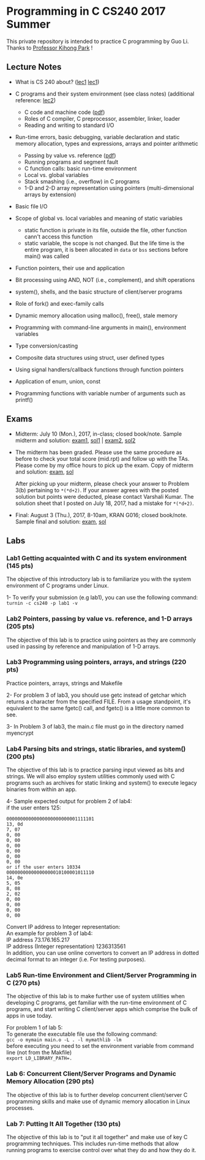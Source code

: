 # Programming in C CS240 2017 Summer

This private repository is intended to practice C programming by Guo Li. Thanks to <a href = "https://www.cs.purdue.edu/homes/park/">Professor Kihong Park</a>
!

## Lecture Notes

- What is CS 240 about? ([lec1] [lec1])

- C programs and their system environment (see class notes) (additional reference: [lec2][lec2])
	- C code and machine code ([pdf][machineCode])
	- Roles of C compiler, C preprocessor, assembler, linker, loader
	- Reading and writing to standard I/O
- Run-time errors, basic debugging, variable declaration and static memory allocation, types and expressions, arrays and pointer arithmetic
	- Passing by value vs. reference ([pdf][PassingByValueOrReference])
	- Running programs and segment fault
	- C function calls: basic run-time environment
	- Local vs. global variables
	- Stack smashing (i.e., overflow) in C programs
	- 1-D and 2-D array representation using pointers (multi-dimensional arrays by extension)
	
- Basic file I/O

- Scope of global vs. local variables and meaning of static variables
	- static function is private in its file, outside the file, other function cann't access this function
	- static variable, the scope is not changed. But the life time is the entire program, it is been allocated in `data` or `bss` sections before main() was called

- Function pointers, their use and application
- Bit processing using AND, NOT (i.e., complement), and shift operations
- system(), shells, and the basic structure of client/server programs
- Role of fork() and exec-family calls
- Dynamic memory allocation using malloc(), free(), stale memory
- Programming with command-line arguments in main(), environment variables
- Type conversion/casting
- Composite data structures using struct, user defined types
- Using signal handlers/callback functions through function pointers
- Application of enum, union, const
- Programming functions with variable number of arguments such as printf()

## Exams
- Midterm: July 10 (Mon.), 2017, in-class; closed book/note. Sample midterm and solution: [exam1][mid1], [sol1][mid1Sol] | [exam2][mid2], [sol2][mid2Sol]

- The midterm has been graded. Please use the same procedure as before to check your total score (mid.rpt) and follow up with the TAs. Please come by my office hours to pick up the exam. Copy of midterm and solution: [exam][mid17], [sol][mid17Sol]

	After picking up your midterm, please check your answer to Problem 3(b) pertaining to `*(*d+2)`. If your answer agrees with the posted solution but points were deducted, please contact Varshali Kumar. The solution sheet that I posted on July 18, 2017, had a mistake for `*(*d+2)`.

- Final: August 3 (Thu.), 2017, 8-10am, KRAN G016; closed book/note. Sample final and solution: [exam][fin], [sol][finSol]



[lec1]:https://github.com/sean8purdue/cs240ProgrammingInC/blob/lab1/lab1/cs240crisn1.pdf
[lec2]:https://github.com/sean8purdue/cs240ProgrammingInC/blob/lab1/lab1/cs240crisn2.pdf
[machineCode]:https://github.com/sean8purdue/cs240ProgrammingInC/blob/lab1/lab1/cs240-park1.pdf
[PassingByValueOrReference]:https://github.com/sean8purdue/cs240ProgrammingInC/blob/lab2/lab2/PASSING%20ARGUMENTSbY%20VALUEvS%20rEFERENCE.pdf

[mid1]:https://github.com/sean8purdue/cs240ProgrammingInC/blob/lab5/Exams/mid1-240-16.pdf
[mid1Sol]:https://github.com/sean8purdue/cs240ProgrammingInC/blob/lab5/Exams/mid1-240-16-sol.pdf

[mid2]:https://github.com/sean8purdue/cs240ProgrammingInC/blob/lab5/Exams/mid2-240-16.pdf
[mid2Sol]:https://github.com/sean8purdue/cs240ProgrammingInC/blob/lab5/Exams/mid2-240-16-sol.pdf

[mid17]:https://github.com/sean8purdue/cs240ProgrammingInC/blob/lab5/Exams/mid-240-17.pdf
[mid17Sol]:https://github.com/sean8purdue/cs240ProgrammingInC/blob/lab5/Exams/mid-240-17-sol.pdf

[fin]:https://github.com/sean8purdue/cs240ProgrammingInC/blob/lab5/Exams/FinalExam/fin-240-16.pdf
[finSol]:https://github.com/sean8purdue/cs240ProgrammingInC/blob/lab5/Exams/FinalExam/fin-240-16-sol.pdf

## Labs

### Lab1 Getting acquainted with C and its system environment (145 pts)

The objective of this introductory lab is to familiarize you with the system environment of C programs under Linux.

1- To verify your submission (e.g lab1), you can use the following command: `turnin -c cs240 -p lab1 -v`

### Lab2 Pointers, passing by value vs. reference, and 1-D arrays (205 pts)

The objective of this lab is to practice using pointers as they are commonly used in passing by reference and manipulation of 1-D arrays.



### Lab3 Programming using pointers, arrays, and strings (220 pts)

Practice pointers, arrays, strings and Makefile

2- For problem 3 of lab3, you should use getc instead of getchar which returns a character from the specified FILE. From a usage standpoint, it's equivalent to the same fgetc() call, and fgetc() is a little more common to see.

3- In Problem 3 of lab3, the main.c file must go in the directory named myencrypt

### Lab4 Parsing bits and strings, static libraries, and system() (200 pts)

The objective of this lab is to practice parsing input viewed as bits and strings. We will also employ system utilities commonly used with C programs such as archives for static linking and system() to execute legacy binaries from within an app.

4- Sample expected output for problem 2 of lab4:   
if the user enters 125:   

```
00000000000000000000000001111101   
13, 0d   
7, 07   
0, 00   
0, 00   
0, 00   
0, 00   
0, 00   
0, 00   
or if the user enters 10334   
00000000000000000010100001011110 
14, 0e 
5, 05 
8, 08 
2, 02 
0, 00 
0, 00 
0, 00 
0, 00 
```

Convert IP address to Integer representation:  
An example for problem 3 of lab4:   
IP address 73.176.165.217   
IP address (Integer representation) 1236313561   
In addition, you can use online convertors to convert an IP address in dotted decimal format to an integer (i.e. For testing purposes).

### Lab5 Run-time Environment and Client/Server Programming in C (270 pts)

The objective of this lab is to make further use of system utilities when developing C programs, get familiar with the run-time environment of C programs, and start writing C client/server apps which comprise the bulk of apps in use today.

For problem 1 of lab 5:  
To generate the executable file use the following command:   
`gcc -o mymain main.o -L . -l mymathlib -lm`  
before executing you need to set the environment variable from command line (not from the Makfile)    
`export LD_LIBRARY_PATH=.`

### Lab 6: Concurrent Client/Server Programs and Dynamic Memory Allocation (290 pts)

The objective of this lab is to further develop concurrent client/server C programming skills and make use of dynamic memory allocation in Linux processes.

### Lab 7: Putting It All Together (130 pts)

The objective of this lab is to "put it all together" and make use of key C programming techniques. This includes run-time methods that allow running programs to exercise control over what they do and how they do it.